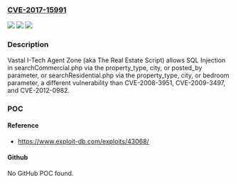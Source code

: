 ### [CVE-2017-15991](https://cve.mitre.org/cgi-bin/cvename.cgi?name=CVE-2017-15991)
![](https://img.shields.io/static/v1?label=Product&message=n%2Fa&color=blue)
![](https://img.shields.io/static/v1?label=Version&message=n%2Fa&color=blue)
![](https://img.shields.io/static/v1?label=Vulnerability&message=n%2Fa&color=brighgreen)

### Description

Vastal I-Tech Agent Zone (aka The Real Estate Script) allows SQL Injection in searchCommercial.php via the property_type, city, or posted_by parameter, or searchResidential.php via the property_type, city, or bedroom parameter, a different vulnerability than CVE-2008-3951, CVE-2009-3497, and CVE-2012-0982.

### POC

#### Reference
- https://www.exploit-db.com/exploits/43068/

#### Github
No GitHub POC found.

